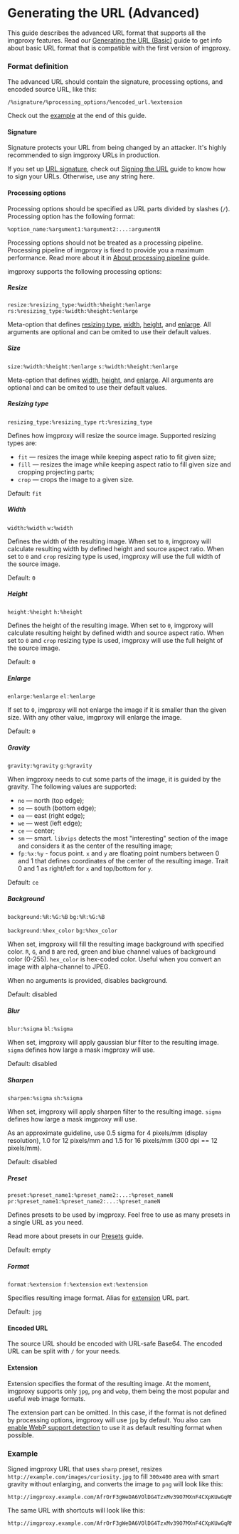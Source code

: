 # Generating the URL (Advanced)

This guide describes the advanced URL format that supports all the imgproxy features. Read our [Generating the URL (Basic)](./generating_the_url_basic.md) guide to get info about basic URL format that is compatible with the first version of imgproxy.

### Format definition

The advanced URL should contain the signature, processing options, and encoded source URL, like this:

```
/%signature/%processing_options/%encoded_url.%extension
```

Check out the [example](#example) at the end of this guide.

#### Signature

Signature protects your URL from being changed by an attacker. It's highly recommended to sign imgproxy URLs in production.

If you set up [URL signature](./configuration.md#url-signature), check out [Signing the URL](./signing_the_url.md) guide to know how to sign your URLs. Otherwise, use any string here.

#### Processing options

Processing options should be specified as URL parts divided by slashes (`/`). Processing option has the following format:

```
%option_name:%argument1:%argument2:...:argumentN
```

Processing options should not be treated as a processing pipeline. Processing pipeline of imgproxy is fixed to provide you a maximum performance. Read more about it in [About processing pipeline](./about_processing_pipeline.md) guide.

imgproxy supports the following processing options:

##### Resize

`resize:%resizing_type:%width:%height:%enlarge`
`rs:%resizing_type:%width:%height:%enlarge`

Meta-option that defines [resizing type](#resizing-type), [width](#width), [height](#height), and [enlarge](#enlarge). All arguments are optional and can be omited to use their default values.

##### Size

`size:%width:%height:%enlarge`
`s:%width:%height:%enlarge`

Meta-option that defines [width](#width), [height](#height), and [enlarge](#enlarge). All arguments are optional and can be omited to use their default values.

##### Resizing type

`resizing_type:%resizing_type`
`rt:%resizing_type`

Defines how imgproxy will resize the source image. Supported resizing types are:

* `fit` — resizes the image while keeping aspect ratio to fit given size;
* `fill` — resizes the image while keeping aspect ratio to fill given size and cropping projecting parts;
* `crop` — crops the image to a given size.

Default: `fit`

##### Width

`width:%width`
`w:%width`

Defines the width of the resulting image. When set to `0`, imgproxy will calculate resulting width by defined height and source aspect ratio. When set to `0` and `crop` resizing type is used, imgproxy will use the full width of the source image.

Default: `0`

##### Height

`height:%height`
`h:%height`

Defines the height of the resulting image. When set to `0`, imgproxy will calculate resulting height by defined width and source aspect ratio. When set to `0` and `crop` resizing type is used, imgproxy will use the full height of the source image.

Default: `0`

##### Enlarge

`enlarge:%enlarge`
`el:%enlarge`

If set to `0`, imgproxy will not enlarge the image if it is smaller than the given size. With any other value, imgproxy will enlarge the image.

Default: `0`

##### Gravity

`gravity:%gravity`
`g:%gravity`

When imgproxy needs to cut some parts of the image, it is guided by the gravity. The following values are supported:

* `no` — north (top edge);
* `so` — south (bottom edge);
* `ea` — east (right edge);
* `we` — west (left edge);
* `ce` — center;
* `sm` — smart. `libvips` detects the most "interesting" section of the image and considers it as the center of the resulting image;
* `fp:%x:%y` - focus point. `x` and `y` are floating point numbers between 0 and 1 that defines coordinates of the center of the resulting image. Trait 0 and 1 as right/left for `x` and top/bottom for `y`.

Default: `ce`

##### Background

`background:%R:%G:%B`
`bg:%R:%G:%B`

`background:%hex_color`
`bg:%hex_color`

When set, imgproxy will fill the resulting image background with specified color. `R`, `G`, and `B` are red, green and blue channel values of background color (0-255). `hex_color` is hex-coded color. Useful when you convert an image with alpha-channel to JPEG.

When no arguments is provided, disables background.

Default: disabled

##### Blur

`blur:%sigma`
`bl:%sigma`

When set, imgproxy will apply gaussian blur filter to the resulting image. `sigma` defines how large a mask imgproxy will use.

Default: disabled

##### Sharpen

`sharpen:%sigma`
`sh:%sigma`

When set, imgproxy will apply sharpen filter to the resulting image. `sigma` defines how large a mask imgproxy will use.

As an approximate guideline, use 0.5 sigma for 4 pixels/mm (display resolution), 1.0 for 12 pixels/mm and 1.5 for 16 pixels/mm (300 dpi == 12 pixels/mm).

Default: disabled

##### Preset

`preset:%preset_name1:%preset_name2:...:%preset_nameN`
`pr:%preset_name1:%preset_name2:...:%preset_nameN`

Defines presets to be used by imgproxy. Feel free to use as many presets in a single URL as you need.

Read more about presets in our [Presets](./presets.md) guide.

Default: empty

##### Format

`format:%extension`
`f:%extension`
`ext:%extension`

Specifies resulting image format. Alias for [extension](#extension) URL part.

Default: `jpg`

#### Encoded URL

The source URL should be encoded with URL-safe Base64. The encoded URL can be split with `/` for your needs.

#### Extension

Extension specifies the format of the resulting image. At the moment, imgproxy supports only `jpg`, `png` and `webp`, them being the most popular and useful web image formats.

The extension part can be omitted. In this case, if the format is not defined by processing options, imgproxy will use `jpg` by default. You also can [enable WebP support detection](./configuration.md#webp-support-detection) to use it as default resulting format when possible.

### Example

Signed imgproxy URL that uses `sharp` preset, resizes `http://example.com/images/curiosity.jpg` to fill `300x400` area with smart gravity without enlarging, and converts the image to `png` will look like this:

```
http://imgproxy.example.com/AfrOrF3gWeDA6VOlDG4TzxMv39O7MXnF4CXpKUwGqRM/preset:sharp/resize:fill:300:400:0/gravity:sm/aHR0cDovL2V4YW1w/bGUuY29tL2ltYWdl/cy9jdXJpb3NpdHku/anBn.png
```

The same URL with shortcuts will look like this:


```
http://imgproxy.example.com/AfrOrF3gWeDA6VOlDG4TzxMv39O7MXnF4CXpKUwGqRM/pr:sharp/rs:fill:300:400:0/g:sm/aHR0cDovL2V4YW1w/bGUuY29tL2ltYWdl/cy9jdXJpb3NpdHku/anBn.png
```
